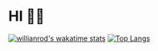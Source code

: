 # HI 👨‍💻

[![willianrod's wakatime stats](https://github-readme-stats.vercel.app/api/wakatime?username=pmpavl&layout=compact&theme=material-palenight)](https://github.com/anuraghazra/github-readme-stats)
[![Top Langs](https://github-readme-stats.vercel.app/api/top-langs/?username=pmpavl&layout=compact&theme=material-palenight)](https://github.com/anuraghazra/github-readme-stats)
